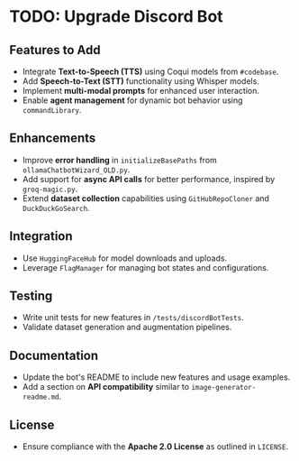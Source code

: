# TODO: Upgrade Discord Bot  

## Features to Add  
- Integrate **Text-to-Speech (TTS)** using Coqui models from `#codebase`.  
- Add **Speech-to-Text (STT)** functionality using Whisper models.  
- Implement **multi-modal prompts** for enhanced user interaction.  
- Enable **agent management** for dynamic bot behavior using `commandLibrary`.  

## Enhancements  
- Improve **error handling** in `initializeBasePaths` from `ollamaChatbotWizard_OLD.py`.  
- Add support for **async API calls** for better performance, inspired by `groq-magic.py`.  
- Extend **dataset collection** capabilities using `GitHubRepoCloner` and `DuckDuckGoSearch`.  

## Integration  
- Use `HuggingFaceHub` for model downloads and uploads.  
- Leverage `FlagManager` for managing bot states and configurations.  

## Testing  
- Write unit tests for new features in `/tests/discordBotTests`.  
- Validate dataset generation and augmentation pipelines.  

## Documentation  
- Update the bot's README to include new features and usage examples.  
- Add a section on **API compatibility** similar to `image-generator-readme.md`.  

## License  
- Ensure compliance with the **Apache 2.0 License** as outlined in `LICENSE`.  
